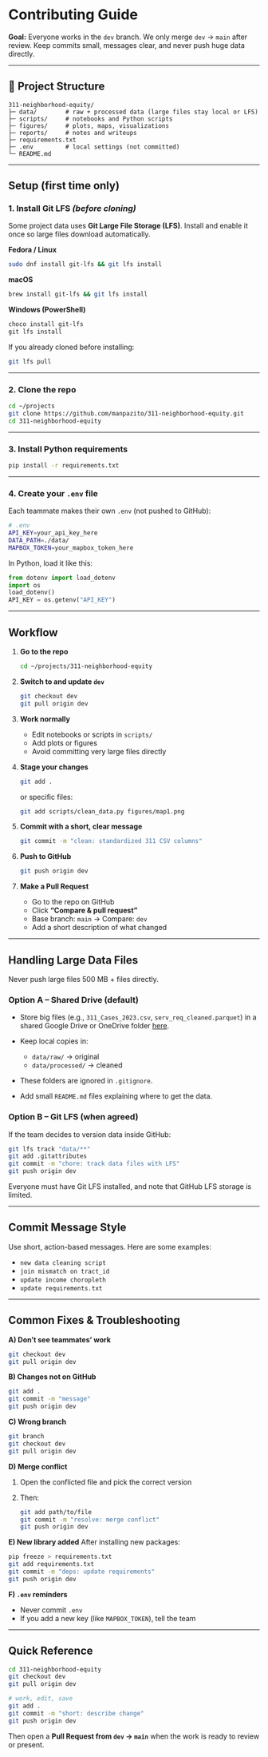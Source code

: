 # Contributing Guide

**Goal:**
Everyone works in the `dev` branch.
We only merge `dev` → `main` after review.
Keep commits small, messages clear, and never push huge data directly.

---

## 📁 Project Structure

```
311-neighborhood-equity/
├─ data/        # raw + processed data (large files stay local or LFS)
├─ scripts/     # notebooks and Python scripts
├─ figures/     # plots, maps, visualizations
├─ reports/     # notes and writeups
├─ requirements.txt
├─ .env         # local settings (not committed)
└─ README.md
```

---

## Setup (first time only)

### 1. Install Git LFS *(before cloning)*

Some project data uses **Git Large File Storage (LFS)**.
Install and enable it once so large files download automatically.

**Fedora / Linux**

```bash
sudo dnf install git-lfs && git lfs install
```

**macOS**

```bash
brew install git-lfs && git lfs install
```

**Windows (PowerShell)**

```powershell
choco install git-lfs
git lfs install
```

If you already cloned before installing:

```bash
git lfs pull
```

---

### 2. Clone the repo

```bash
cd ~/projects
git clone https://github.com/manpazito/311-neighborhood-equity.git
cd 311-neighborhood-equity
```

---

### 3. Install Python requirements

```bash
pip install -r requirements.txt
```

---

### 4. Create your `.env` file

Each teammate makes their own `.env` (not pushed to GitHub):

```bash
# .env
API_KEY=your_api_key_here
DATA_PATH=./data/
MAPBOX_TOKEN=your_mapbox_token_here
```

In Python, load it like this:

```python
from dotenv import load_dotenv
import os
load_dotenv()
API_KEY = os.getenv("API_KEY")
```

---

## Workflow

1. **Go to the repo**

   ```bash
   cd ~/projects/311-neighborhood-equity
   ```

2. **Switch to and update `dev`**

   ```bash
   git checkout dev
   git pull origin dev
   ```

3. **Work normally**

   * Edit notebooks or scripts in `scripts/`
   * Add plots or figures
   * Avoid committing very large files directly

4. **Stage your changes**

   ```bash
   git add .
   ```

   or specific files:

   ```bash
   git add scripts/clean_data.py figures/map1.png
   ```

5. **Commit with a short, clear message**

   ```bash
   git commit -m "clean: standardized 311 CSV columns"
   ```

6. **Push to GitHub**

   ```bash
   git push origin dev
   ```

7. **Make a Pull Request**

   * Go to the repo on GitHub
   * Click **“Compare & pull request”**
   * Base branch: `main` → Compare: `dev`
   * Add a short description of what changed

---

## Handling Large Data Files

Never push large files 500 MB + files directly.

### Option A – Shared Drive (default)

* Store big files (e.g., `311_Cases_2023.csv`, `serv_req_cleaned.parquet`) in a shared Google Drive or OneDrive folder [here](https://drive.google.com/drive/folders/1-8gLff4e4engZ5tkt-4zM_JgbdhAp56Q?usp=drive_link).
* Keep local copies in:

  * `data/raw/` → original
  * `data/processed/` → cleaned
* These folders are ignored in `.gitignore`.
* Add small `README.md` files explaining where to get the data.

### Option B – Git LFS (when agreed)

If the team decides to version data inside GitHub:

```bash
git lfs track "data/**"
git add .gitattributes
git commit -m "chore: track data files with LFS"
git push origin dev
```

Everyone must have Git LFS installed, and note that GitHub LFS storage is limited.

---

## Commit Message Style

Use short, action-based messages. Here are some examples:

* `new data cleaning script`
* `join mismatch on tract_id`
* `update income choropleth`
* `update requirements.txt`

---

## Common Fixes & Troubleshooting

**A) Don’t see teammates’ work**

```bash
git checkout dev
git pull origin dev
```

**B) Changes not on GitHub**

```bash
git add .
git commit -m "message"
git push origin dev
```

**C) Wrong branch**

```bash
git branch
git checkout dev
git pull origin dev
```

**D) Merge conflict**

1. Open the conflicted file and pick the correct version
2. Then:

   ```bash
   git add path/to/file
   git commit -m "resolve: merge conflict"
   git push origin dev
   ```

**E) New library added**
After installing new packages:

```bash
pip freeze > requirements.txt
git add requirements.txt
git commit -m "deps: update requirements"
git push origin dev
```

**F) `.env` reminders**

* Never commit `.env`
* If you add a new key (like `MAPBOX_TOKEN`), tell the team

---

## Quick Reference

```bash
cd 311-neighborhood-equity
git checkout dev
git pull origin dev

# work, edit, save
git add .
git commit -m "short: describe change"
git push origin dev
```

Then open a **Pull Request from `dev` → `main`** when the work is ready to review or present.